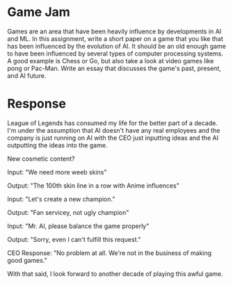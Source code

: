 # Game Jam

Games are an area that have been heavily influence by developments in AI and ML. In this assignment, write a short paper on a game that you like that has been influenced by the evolution of AI. It should be an old enough game to have been influenced by several types of computer processing systems. A good example is Chess or Go, but also take a look at video games like pong or Pac-Man. Write an essay that discusses the game's past, present, and AI future.


# Response 

League of Legends has consumed my life for the better part of a decade. I'm under the assumption that AI doesn't have any real employees and the company is just running on AI with the CEO just inputting ideas and the AI outputting the ideas into the game. 

New cosmetic content? 

Input: 
"We need more weeb skins"

Output: 
"The 100th skin line in a row with Anime influences"

Input:
"Let's create a new champion."

Output:
"Fan servicey, not ugly champion"

Input:
"Mr. AI, please balance the game properly"

Output: 
"Sorry, even I can't fulfill this request."

CEO Response:
"No problem at all. We're not in the business of making good games."

With that said, I look forward to another decade of playing this awful game. 